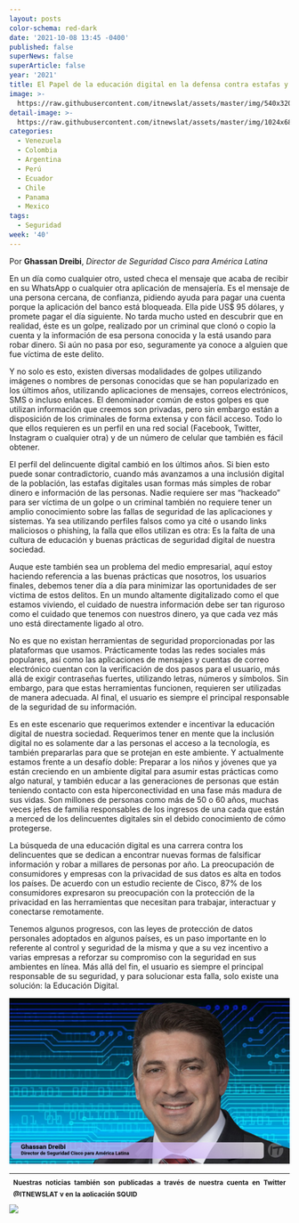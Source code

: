 ```yaml
---
layout: posts
color-schema: red-dark
date: '2021-10-08 13:45 -0400'
published: false
superNews: false
superArticle: false
year: '2021'
title: El Papel de la educación digital en la defensa contra estafas y fraudes
image: >-
  https://raw.githubusercontent.com/itnewslat/assets/master/img/540x320/Ghassan-Dreibi-p.jpg
detail-image: >-
  https://raw.githubusercontent.com/itnewslat/assets/master/img/1024x680/Ghassan-Dreibi-g.jpg
categories:
  - Venezuela
  - Colombia
  - Argentina
  - Perú
  - Ecuador
  - Chile
  - Panama
  - Mexico
tags:
  - Seguridad
week: '40'
---
```

Por **Ghassan Dreibi**, _Director de Seguridad Cisco para América Latina_

En un día como cualquier otro, usted checa el mensaje que acaba de recibir en su WhatsApp o cualquier otra aplicación de mensajería. Es el mensaje de una persona cercana, de confianza, pidiendo ayuda para pagar una cuenta porque la aplicación del banco está bloqueada. Ella pide US$ 95 dólares, y promete pagar el día siguiente. No tarda mucho usted en descubrir que en realidad, éste es un golpe, realizado por un criminal que clonó o copio la cuenta y la información de esa persona conocida y la está usando para robar dinero. Si aún no pasa por eso, seguramente ya conoce a alguien que fue víctima de este delito.

Y no solo es esto, existen diversas modalidades de golpes utilizando imágenes o nombres de personas conocidas que se han popularizado en los últimos años, utilizando aplicaciones de mensajes, correos electrónicos, SMS o incluso enlaces. El denominador común de estos golpes es que utilizan información que creemos son privadas, pero sin embargo están a disposición de los criminales de forma extensa y con fácil acceso. Todo lo que ellos requieren es un perfil en una red social (Facebook, Twitter, Instagram o cualquier otra) y de un número de celular que también es fácil obtener.

El perfil del delincuente digital cambió en los últimos años. Si bien esto puede sonar contradictorio, cuando más avanzamos a una inclusión digital de la población, las estafas digitales usan formas más simples de robar dinero e información de las personas. Nadie requiere ser mas “hackeado” para ser víctima de un golpe o un criminal también no requiere tener un amplio conocimiento sobre las fallas de seguridad de las aplicaciones y sistemas. Ya sea utilizando perfiles falsos como ya cité o usando links maliciosos o phishing, la falla que ellos utilizan es otra: Es la falta de una cultura de educación y buenas prácticas de seguridad digital de nuestra sociedad.

Auque este también sea un problema del medio empresarial, aquí estoy haciendo referencia a las buenas prácticas que nosotros, los usuarios finales, debemos tener día a día para minimizar las oportunidades de ser victima de estos delitos. En un mundo altamente digitalizado como el que estamos viviendo, el cuidado de nuestra información debe ser tan riguroso como el cuidado que tenemos con nuestros dinero, ya que cada vez más uno está directamente ligado al otro.

No es que no existan herramientas de seguridad proporcionadas por las plataformas que usamos. Prácticamente todas las redes sociales más populares, así como las aplicaciones de mensajes y cuentas de correo electrónico cuentan con la verificación de  dos pasos para el usuario, más allá de exigir contraseñas fuertes, utilizando letras, números y símbolos. Sin embargo, para que estas herramientas funcionen, requieren ser utilizadas de manera adecuada. Al final, el usuario es siempre el principal responsable de la seguridad de su información.

Es en este escenario que requerimos extender e incentivar la educación digital de nuestra sociedad. Requerimos tener en mente que la inclusión digital no es solamente dar a las personas el acceso a la tecnología, es también prepararlas para que se protejan en este ambiente. Y actualmente estamos frente a un desafío doble: Preparar a los niños y jóvenes que ya están creciendo en un ambiente digital para asumir estas prácticas como algo natural, y también educar a las generaciones de personas que están teniendo contacto con esta hiperconectividad en una fase más madura de sus vidas. Son millones de personas como más de 50 o 60 años, muchas veces jefes de familia responsables de los ingresos de una cada que están a merced de los delincuentes digitales sin el debido conocimiento de cómo protegerse.

La búsqueda de una educación digital es una carrera contra los delincuentes que se dedican a encontrar nuevas formas de falsificar información y robar a millares de personas por año. La preocupación de consumidores y empresas con la privacidad de sus datos es alta en todos los países.  De acuerdo con un estudio reciente de Cisco, 87% de los consumidores expresaron su preocupación con  la protección de la privacidad en las herramientas que necesitan para trabajar, interactuar y conectarse remotamente.

Tenemos algunos progresos, con las leyes de protección de datos personales adoptados en algunos países, es un paso importante en lo referente al control y seguridad de la misma y que a su vez incentivo a varias empresas a reforzar su compromiso con la seguridad en sus ambientes en línea. Más allá del fin, el usuario es siempre el principal responsable de su seguridad, y para solucionar esta falla, solo existe una solución: la Educación Digital.

![](https://raw.githubusercontent.com/itnewslat/assets/master/img/540x320/Ghassan-Dreibi-p.jpg)

<table style="height: 42px;" width="569">
<tbody>
<tr>
<td style="text-align: justify;"><sub><strong>Nuestras noticias también son publicadas a través de nuestra cuenta en Twitter <a href="https://twitter.com/itnewslat?lang=es">@ITNEWSLAT</a> y en la aplicación <a href="https://squidapp.co/en/">SQUID</a></strong></sub></td>
</tr>
</tbody>
</table>

<img src="https://tracker.metricool.com/c3po.jpg?hash=56f88a41e39ab42c063cc51676587a04"/>